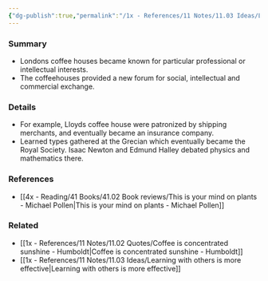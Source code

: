 ```yaml
---
{"dg-publish":true,"permalink":"/1x - References/11 Notes/11.03 Ideas/London coffeehouses eventually become institutions/","title":"London coffeehouses eventually become institutions","noteIcon":""}
---
```



### Summary
- Londons coffee houses became known for particular professional or intellectual interests.
- The coffeehouses provided a new forum for social, intellectual and commercial exchange.

### Details
- For example, Lloyds coffee house were patronized by shipping merchants, and eventually became an insurance company.
- Learned types gathered at the Grecian which eventually became the Royal Society. Isaac Newton and Edmund Halley debated physics and mathematics there.

### References
- [[4x - Reading/41 Books/41.02 Book reviews/This is your mind on plants - Michael Pollen\|This is your mind on plants - Michael Pollen]]

### Related
- [[1x - References/11 Notes/11.02 Quotes/Coffee is concentrated sunshine - Humboldt\|Coffee is concentrated sunshine - Humboldt]]
- [[1x - References/11 Notes/11.03 Ideas/Learning with others is more effective\|Learning with others is more effective]]